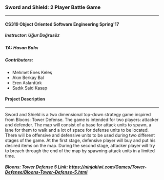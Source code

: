 ### Sword and Shield: 2 Player Battle Game 
---

#### CS319 Object Oriented Software Engineering Spring'17
##### Instructor: Uğur Doğrusöz
##### TA: Hasan Balcı

##### Contributors:
- Mehmet Enes Keleş
- Akın Berkay Bal
- Eren Aslantürk
- Sadık Said Kasap

#### Project Description
___

Sword and Shield is a two dimensional top-down strategy game inspired from Bloons: Tower Defense. The game is intended for two players: attacker and defender. The map will consist of a base for attack units to spawn, a lane for them to walk and a lot of space for defense units to be located. There will be offensive and defensive units to be used during two different stages of the game. At the first stage, defensive player will buy and put his desired items on the map. During the second stage, attacker player will try to breach through the end of the map by spawning attack units in a limited time.       



##### Bloons: Tower Defense 5 Link: https://ninjakiwi.com/Games/Tower-Defense/Bloons-Tower-Defense-5.html
